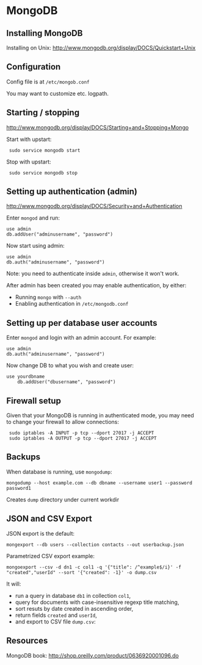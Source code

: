 # MongoDB

## Installing MongoDB

Installing on Unix: http://www.mongodb.org/display/DOCS/Quickstart+Unix

## Configuration

Config file is at `/etc/mongob.conf`

You may want to customize etc. logpath.

## Starting / stopping

http://www.mongodb.org/display/DOCS/Starting+and+Stopping+Mongo

Start with upstart:

     sudo service mongodb start

Stop with upstart:

     sudo service mongodb stop

## Setting up authentication (admin)

http://www.mongodb.org/display/DOCS/Security+and+Authentication

Enter `mongod` and run:

	use admin
	db.addUser("adminusername", "password")

Now start using admin:

	use admin
	db.auth("adminusername", "password")

Note: you need to authenticate inside `admin`, otherwise it won't work.

After admin has been created you may enable authentication, by either:

- Running `mongo` with `--auth`
- Enabling authentication in `/etc/mongodb.conf`

## Setting up per database user accounts
  
Enter `mongod` and login with an admin account. For example:	

	use admin
	db.auth("adminusername", "password")

Now change DB to what you wish and create user:

	use yourdbname
        db.addUser("dbusername", "password")

## Firewall setup

Given that your MongoDB is running in authenticated mode, you may need to change your firewall to allow connections:

     sudo iptables -A INPUT -p tcp --dport 27017 -j ACCEPT
     sudo iptables -A OUTPUT -p tcp --dport 27017 -j ACCEPT

## Backups

When database is running, use `mongodump`:

    mongodump --host example.com --db dbname --username user1 --password password1

Creates `dump` directory under current workdir

## JSON and CSV Export

JSON export is the default:

    mongexport --db users --collection contacts --out userbackup.json

Parametrized CSV export example:

    mongoexport --csv -d dn1 -c col1 -q '{"title": /^example$/i}' -f "created","userId" --sort '{"created": -1}' -o dump.csv

It will:

- run a query in database `db1` in collection `col1`,
- query for documents with case-insensitive regexp title matching,
- sort resuts by date created in ascending order,
- return fields `created` and `userId`,
- and export to CSV file `dump.csv`:

## Resources

MongoDB book: <http://shop.oreilly.com/product/0636920001096.do>
